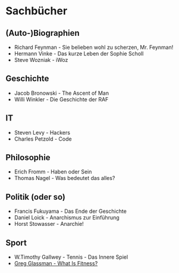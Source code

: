 # Sachbücher
## (Auto-)Biographien
- Richard Feynman - Sie belieben wohl zu scherzen, Mr. Feynman!
- Hermann Vinke - Das kurze Leben der Sophie Scholl
- Steve Wozniak - iWoz

## Geschichte
- Jacob Bronowski - The Ascent of Man
- Willi Winkler - Die Geschichte der RAF

## IT
- Steven Levy - Hackers
- Charles Petzold - Code

## Philosophie
- Erich Fromm - Haben oder Sein
- Thomas Nagel - Was bedeutet das alles?

## Politik (oder so)
- Francis Fukuyama - Das Ende der Geschichte
- Daniel Loick - Anarchismus zur Einführung
- Horst Stowasser - Anarchie!

## Sport
- W.Timothy Gallwey - Tennis - Das Innere Spiel
- [Greg Glassman - What Is Fitness?](https://journal.crossfit.com/article/what-is-fitness)

